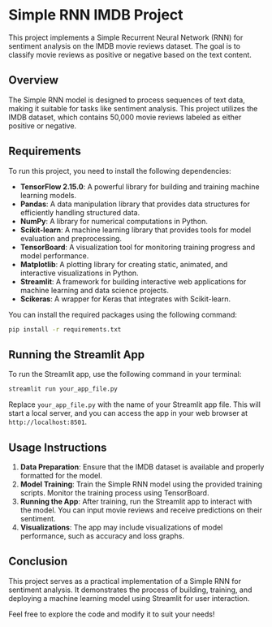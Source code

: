 # Simple RNN IMDB Project

This project implements a Simple Recurrent Neural Network (RNN) for sentiment analysis on the IMDB movie reviews dataset. The goal is to classify movie reviews as positive or negative based on the text content.

## Overview

The Simple RNN model is designed to process sequences of text data, making it suitable for tasks like sentiment analysis. This project utilizes the IMDB dataset, which contains 50,000 movie reviews labeled as either positive or negative.

## Requirements

To run this project, you need to install the following dependencies:

- **TensorFlow 2.15.0**: A powerful library for building and training machine learning models.
- **Pandas**: A data manipulation library that provides data structures for efficiently handling structured data.
- **NumPy**: A library for numerical computations in Python.
- **Scikit-learn**: A machine learning library that provides tools for model evaluation and preprocessing.
- **TensorBoard**: A visualization tool for monitoring training progress and model performance.
- **Matplotlib**: A plotting library for creating static, animated, and interactive visualizations in Python.
- **Streamlit**: A framework for building interactive web applications for machine learning and data science projects.
- **Scikeras**: A wrapper for Keras that integrates with Scikit-learn.

You can install the required packages using the following command:

```bash
pip install -r requirements.txt
```

## Running the Streamlit App

To run the Streamlit app, use the following command in your terminal:

```bash
streamlit run your_app_file.py
```

Replace `your_app_file.py` with the name of your Streamlit app file. This will start a local server, and you can access the app in your web browser at `http://localhost:8501`.

## Usage Instructions

1. **Data Preparation**: Ensure that the IMDB dataset is available and properly formatted for the model.
2. **Model Training**: Train the Simple RNN model using the provided training scripts. Monitor the training process using TensorBoard.
3. **Running the App**: After training, run the Streamlit app to interact with the model. You can input movie reviews and receive predictions on their sentiment.
4. **Visualizations**: The app may include visualizations of model performance, such as accuracy and loss graphs.

## Conclusion

This project serves as a practical implementation of a Simple RNN for sentiment analysis. It demonstrates the process of building, training, and deploying a machine learning model using Streamlit for user interaction.

Feel free to explore the code and modify it to suit your needs!
